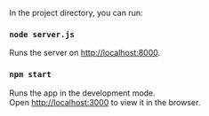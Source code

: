 
In the project directory, you can run:

### `node server.js`

Runs the server on [http://localhost:8000](http://localhost:8000).

### `npm start`

Runs the app in the development mode.<br />
Open [http://localhost:3000](http://localhost:3000) to view it in the browser.
